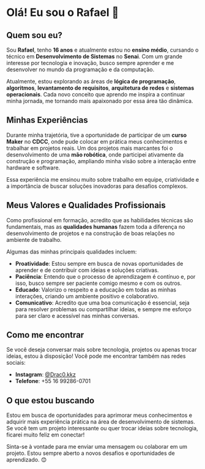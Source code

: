 # Olá! Eu sou o Rafael 👋

## Quem sou eu?

Sou **Rafael**, tenho **16 anos** e atualmente estou no **ensino médio**, cursando o técnico em **Desenvolvimento de Sistemas** no **Senai**. Com um grande interesse por tecnologia e inovação, busco sempre aprender e me desenvolver no mundo da programação e da computação.

Atualmente, estou explorando as áreas de **lógica de programação**, **algoritmos**, **levantamento de requisitos**, **arquitetura de redes** e **sistemas operacionais**. Cada novo conceito que aprendo me inspira a continuar minha jornada, me tornando mais apaixonado por essa área tão dinâmica.

## Minhas Experiências

Durante minha trajetória, tive a oportunidade de participar de um **curso Maker** no **CDCC**, onde pude colocar em prática meus conhecimentos e trabalhar em projetos reais. Um dos projetos mais marcantes foi o desenvolvimento de uma **mão robótica**, onde participei ativamente da construção e programação, ampliando minha visão sobre a interação entre hardware e software.

Essa experiência me ensinou muito sobre trabalho em equipe, criatividade e a importância de buscar soluções inovadoras para desafios complexos. 

## Meus Valores e Qualidades Profissionais

Como profissional em formação, acredito que as habilidades técnicas são fundamentais, mas as **qualidades humanas** fazem toda a diferença no desenvolvimento de projetos e na construção de boas relações no ambiente de trabalho.

Algumas das minhas principais qualidades incluem:

- **Proatividade**: Estou sempre em busca de novas oportunidades de aprender e de contribuir com ideias e soluções criativas.
- **Paciência**: Entendo que o processo de aprendizagem é contínuo e, por isso, busco sempre ser paciente comigo mesmo e com os outros.
- **Educado**: Valorizo o respeito e a educação em todas as minhas interações, criando um ambiente positivo e colaborativo.
- **Comunicativo**: Acredito que uma boa comunicação é essencial, seja para resolver problemas ou compartilhar ideias, e sempre me esforço para ser claro e acessível nas minhas conversas.

## Como me encontrar

Se você deseja conversar mais sobre tecnologia, projetos ou apenas trocar ideias, estou à disposição! Você pode me encontrar também nas redes sociais:

- **Instagram**: [@Drac0.kkz](https://www.instagram.com/Drac0.kkz)  
- **Telefone**: +55 16 99286-0701

## O que estou buscando

Estou em busca de oportunidades para aprimorar meus conhecimentos e adquirir mais experiência prática na área de desenvolvimento de sistemas. Se você tem um projeto interessante ou quer trocar ideias sobre tecnologia, ficarei muito feliz em conectar!

Sinta-se à vontade para me enviar uma mensagem ou colaborar em um projeto. Estou sempre aberto a novos desafios e oportunidades de aprendizado. 😊
